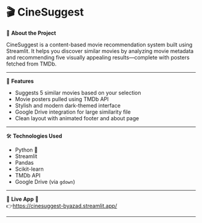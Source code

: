 # 🎬 CineSuggest

🧠 **About the Project**

CineSuggest is a content-based movie recommendation system built using Streamlit. It helps you discover similar movies by analyzing movie metadata and recommending five visually appealing results—complete with posters fetched from TMDb.

---

🚀 **Features**

- Suggests 5 similar movies based on your selection  
- Movie posters pulled using TMDb API  
- Stylish and modern dark-themed interface  
- Google Drive integration for large similarity file  
- Clean layout with animated footer and about page

---

🛠️ **Technologies Used**

- Python 🐍  
- Streamlit  
- Pandas  
- Scikit-learn  
- TMDb API  
- Google Drive (via `gdown`)  

---

🔺 **Live App** 🔻  
👉https://cinesuggest-byazad.streamlit.app/

---

